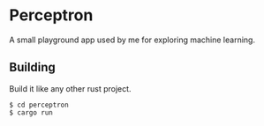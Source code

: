# Perceptron
A small playground app used by me for exploring machine learning.

## Building
Build it like any other rust project.
```
$ cd perceptron
$ cargo run
```
